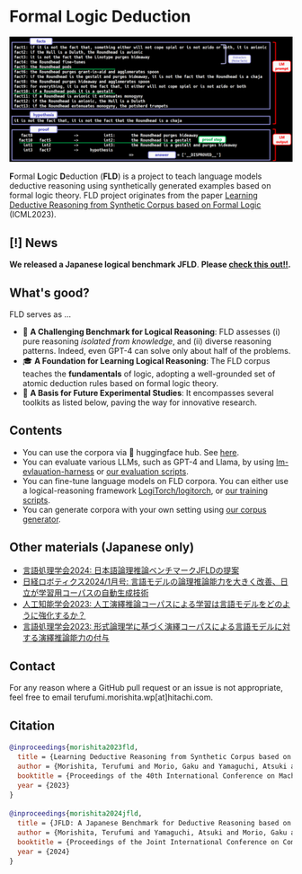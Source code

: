 # Formal Logic Deduction
![deduction example](./images/deduction_example_GPT4.png)

**F**ormal **L**ogic **D**eduction (**FLD**) is a project to teach language models deductive reasoning using synthetically generated examples based on formal logic theory.
FLD project originates from the paper [Learning Deductive Reasoning from Synthetic Corpus based on Formal Logic](https://arxiv.org/abs/2308.07336) (ICML2023).

## [!] News
**We released a Japanese logical benchmark JFLD**.
**Please [check this out!!](https://github.com/hitachi-nlp/FLD-corpus/blob/main/README.JFLD.md).**

## What's good?
FLD serves as ...

* 👊 **A Challenging Benchmark for Logical Reasoning**: FLD assesses (i) pure reasoning *isolated from knowledge*, and (ii) diverse reasoning patterns. Indeed, even GPT-4 can solve only about half of the problems.
* 🎓 **A Foundation for Learning Logical Reasoning**: The FLD corpus teaches the **fundamentals** of logic, adopting a well-grounded set of atomic deduction rules based on formal logic theory.
* 🚀 **A Basis for Future Experimental Studies**: It encompasses several toolkits as listed below, paving the way for innovative research.

## Contents
* You can use the corpora via 🤗 huggingface hub. See [here](https://github.com/hitachi-nlp/FLD-corpus).
* You can evaluate various LLMs, such as GPT-4 and Llama, by using [lm-evlauation-harness](https://github.com/EleutherAI/lm-evaluation-harness/tree/main/lm_eval/tasks/fld) or [our evaluation scripts](https://github.com/hitachi-nlp/FLD-fewshot-ICL-eval).
* You can fine-tune language models on FLD corpora. You can either use a logical-reasoning framework [LogiTorch/logitorch](https://github.com/LogiTorch/logitorch), or [our training scripts](https://github.com/hitachi-nlp/FLD-prover/).
* You can generate corpora with your own setting using [our corpus generator](https://github.com/hitachi-nlp/FLD-generator/).

## Other materials (Japanese only)
* [言語処理学会2024: 日本語論理推論ベンチマークJFLDの提案](https://www.anlp.jp/proceedings/annual_meeting/2024/pdf_dir/A4-1.pdf)
* [日経ロボティクス2024/1月号: 言語モデルの論理推論能力を大きく改善、日立が学習用コーパスの自動生成技術](https://xtech.nikkei.com/atcl/nxt/mag/rob/18/012600001/00136)
* [人工知能学会2023: 人工演繹推論コーパスによる学習は言語モデルをどのように強化するか？](https://www.jstage.jst.go.jp/article/pjsai/JSAI2023/0/JSAI2023_2E5GS605/_pdf)
* [言語処理学会2023: 形式論理学に基づく演繹コーパスによる言語モデルに対する演繹推論能力の付与](https://www.anlp.jp/proceedings/annual_meeting/2023/pdf_dir/B1-2.pdf)

## Contact
For any reason where a GitHub pull request or an issue is not appropriate, feel free to email terufumi.morishita.wp[at]hitachi.com.

## Citation
```bibtex
@inproceedings{morishita2023fld,
  title = {Learning Deductive Reasoning from Synthetic Corpus based on Formal Logic},
  author = {Morishita, Terufumi and Morio, Gaku and Yamaguchi, Atsuki and Sogawa, Yasuhiro},
  booktitle = {Proceedings of the 40th International Conference on Machine Learning},
  year = {2023}
}

@inproceedings{morishita2024jfld,
  title = {JFLD: A Japanese Benchmark for Deductive Reasoning based on Formal Logic},
  author = {Morishita, Terufumi and Yamaguchi, Atsuki and Morio, Gaku and Hikaru, Tomonari and Osamu Imaichi and Sogawa, Yasuhiro},
  booktitle = {Proceedings of the Joint International Conference on Computational Linguistics, Language Resources and Evaluation},
  year = {2024}
}
```
